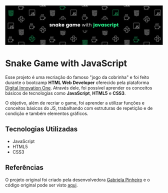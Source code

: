 ![snake game with javascript banner](https://github.com/framesgabriel/snake-game-js/blob/master/readme-img/readme-snakegame.jpg "snake game with javascript")
# Snake Game with JavaScript

Esse projeto é uma recriação do famoso "jogo da cobrinha" e foi feito durante o bootcamp **HTML Web Developer** oferecido pela plataforma [Digital Innovation One](https://web.digitalinnovation.one/users/gabrieldframeschi).
Através dele, foi possível aprender os conceitos básicos de tecnologias como **JavaScript**, **HTML5** e **CSS3**.

O objetivo, além de recriar o game, foi aprender a utilizar funções e conceitos básicos do JS, trabalhando com estruturas de repetição e de condição e também elementos gráficos.

## Tecnologias Utilizadas
- JavaScript
- HTML5
- CSS3

## Referências
O projeto original foi criado pela desenvolvedora [Gabriela Pinheiro](https://www.linkedin.com/in/gabrielapinheiro129/) e o código original pode ser visto [aqui](https://github.com/SpruceGabriela/snake-the-game).
